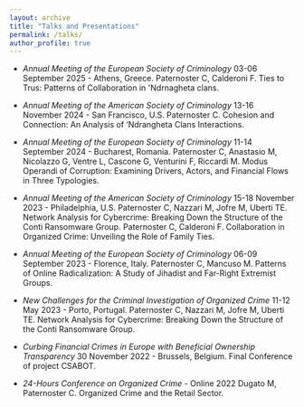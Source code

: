 ```yaml
---
layout: archive
title: "Talks and Presentations"
permalink: /talks/
author_profile: true
---
```


* _Annual Meeting of the European Society of Criminology_ 03-06 September 2025 - Athens, Greece.
Paternoster C, Calderoni F. Ties to Trus: Patterns of Collaboration in 'Ndrnagheta clans.

* _Annual Meeting of the American Society of Criminology_ 13-16 November 2024 - San Francisco, U.S.
Paternoster C. Cohesion and Connection: An Analysis of ‘Ndrangheta Clans Interactions.

* _Annual Meeting of the European Society of Criminology_ 11-14 September 2024 - Bucharest, Romania.
Paternoster C, Anastasio M, Nicolazzo G, Ventre L, Cascone G, Venturini F, Riccardi M. Modus Operandi of Corruption: Examining Drivers, Actors, and Financial Flows in Three Typologies.

* _Annual Meeting of the American Society of Criminology_ 15-18 November 2023 - Philadelphia, U.S.
Paternoster C, Nazzari M, Jofre M, Uberti TE. Network Analysis for Cybercrime: Breaking Down the Structure of the Conti Ransomware Group.
Paternoster C, Calderoni F. Collaboration in Organized Crime: Unveiling the Role of Family Ties.

* _Annual Meeting of the European Society of Criminology_ 06-09 September 2023 - Florence, Italy.
Paternoster C, Mancuso M. Patterns of Online Radicalization: A Study of Jihadist and Far-Right Extremist Groups.

* _New Challenges for the Criminal Investigation of Organized Crime_  11-12 May 2023 - Porto, Portugal.
Paternoster C, Nazzari M, Jofre M, Uberti TE. Network Analysis for Cybercrime: Breaking Down the Structure of the Conti Ransomware Group.

* _Curbing Financial Crimes in Europe with Beneficial Ownership Transparency_ 30 November 2022 - Brussels, Belgium.
Final Conference of project CSABOT.

* _24-Hours Conference on Organized Crime_ - Online 2022
Dugato M, Paternoster C. Organized Crime and the Retail Sector.
